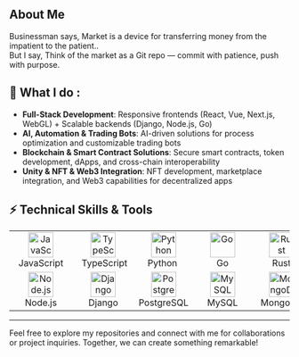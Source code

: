 ## About Me
Businessman says, <bold>Market is a device for transferring money from the impatient to the patient.</bold>. <br /> <bold>But I say, Think of the market as a Git repo — commit with patience, push with purpose.</bold>

## 🌟 What I do :

- **Full-Stack Development**: Responsive frontends (React, Vue, Next.js, WebGL) + Scalable backends (Django, Node.js, Go)
- **AI, Automation & Trading Bots**: AI-driven solutions for process optimization and customizable trading bots
- **Blockchain & Smart Contract Solutions**: Secure smart contracts, token development, dApps, and cross-chain interoperability
- **Unity & NFT & Web3 Integration**: NFT development, marketplace integration, and Web3 capabilities for decentralized apps


## ⚡ Technical Skills & Tools

<table>
  <tr>
    <td align="center" style="min-width: 90px;">
      <img src="https://skillicons.dev/icons?i=js" alt="JavaScript" width="45" height="45" />
      <br />&nbsp;&nbsp;JavaScript&nbsp;&nbsp;
    </td>
    <td align="center" style="min-width: 90px;">
      <img src="https://skillicons.dev/icons?i=ts" alt="TypeScript" width="45" height="45" />
      <br />&nbsp;&nbsp;TypeScript&nbsp;
    </td>
    <td align="center" style="min-width: 90px;">
        <img src="https://skillicons.dev/icons?i=python" alt="Python" width="45" height="45" />
        <br />&nbsp;Python&nbsp;&nbsp;
      </td>
    <td align="center" style="min-width: 90px;">
    <img src="https://skillicons.dev/icons?i=go" alt="Go" width="45" height="45" />
    <br />&nbsp;&nbsp;&nbsp;&nbsp;&nbsp;&nbsp;Go&nbsp;&nbsp;&nbsp;&nbsp;&nbsp;&nbsp;
    </td>
    <td align="center" style="min-width: 90px;">
        <img src="https://skillicons.dev/icons?i=rust" alt="Rust" width="45" height="45" />
        <br />&nbsp;&nbsp;&nbsp;&nbsp;Rust&nbsp;&nbsp;&nbsp;&nbsp;
      </td>
      <td align="center" style="min-width: 90px;">
        <img src="https://skillicons.dev/icons?i=solidity" alt="Solidity" width="45" height="45" />
        <br />Solidity
      </td>
    <td align="center" style="min-width: 90px;">
      <img src="https://skillicons.dev/icons?i=react" alt="React" width="45" height="45" />
      <br />&nbsp;&nbsp;&nbsp;&nbsp;React&nbsp;&nbsp;&nbsp;&nbsp;
    </td>
    <td align="center" style="min-width: 90px;">
      <img src="https://skillicons.dev/icons?i=nextjs" alt="Next.js" width="45" height="45" />
      <br />&nbsp;&nbsp;Next.js&nbsp;&nbsp;
    </td>
    <td align="center" style="min-width: 90px;">
      <img src="https://skillicons.dev/icons?i=vue" alt="Vue.js" width="45" height="45" />
      <br />&nbsp;&nbsp;&nbsp;&nbsp;Vue&nbsp;&nbsp;&nbsp;&nbsp;
    </td>    
    
  </tr>
  <tr>
    <td align="center" style="min-width: 90px;">
        <img src="https://skillicons.dev/icons?i=nodejs" alt="Node.js" width="45" height="45" />
        <br />&nbsp;&nbsp;Node.js&nbsp;&nbsp;
      </td>
    <td align="center" style="min-width: 90px;">
    <img src="https://skillicons.dev/icons?i=django" alt="Django" width="45" height="45" />
    <br />&nbsp;&nbsp;Django&nbsp;&nbsp;
    </td>
    <td align="center" style="min-width: 90px;">
    <img src="https://skillicons.dev/icons?i=postgres" alt="PostgreSQL" width="45" height="45" />
    <br />PostgreSQL
    </td>
    <td align="center" style="min-width: 90px;">
    <img src="https://skillicons.dev/icons?i=mysql" alt="MySQL" width="45" height="45" />
    <br />&nbsp;&nbsp;MySQL&nbsp;&nbsp;
    </td>
    <td align="center" style="min-width: 90px;">
    <img src="https://skillicons.dev/icons?i=mongodb" alt="MongoDB" width="45" height="45" />
    <br />&nbsp;MongoDB&nbsp;
    </td>
    <td align="center" style="min-width: 90px;">
    <img src="https://skillicons.dev/icons?i=redis" alt="Redis" width="45" height="45" />
    <br />&nbsp;&nbsp;Redis&nbsp;&nbsp;
    </td>
    <td align="center" style="min-width: 90px;">
      <img src="https://skillicons.dev/icons?i=git" alt="Git" width="45" height="45" />
      <br />&nbsp;&nbsp;&nbsp;&nbsp;Git&nbsp;&nbsp;&nbsp;&nbsp;
    </td>
    <td align="center" style="min-width: 90px;">
        <img src="https://skillicons.dev/icons?i=docker" alt="Docker" width="45" height="45" />
        <br />&nbsp;Docker&nbsp;
      </td>
    <td align="center" style="min-width: 90px;">
      <img src="https://skillicons.dev/icons?i=aws" alt="AWS" width="45" height="45" />
      <br />&nbsp;&nbsp;&nbsp;&nbsp;AWS&nbsp;&nbsp;&nbsp;&nbsp;
    </td>
  </tr>
</table>


---

Feel free to explore my repositories and connect with me for collaborations or project inquiries. Together, we can create something remarkable!
